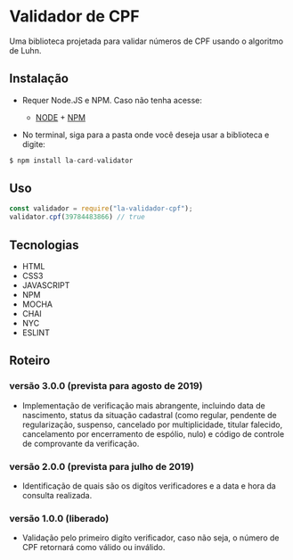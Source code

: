 # Validador de CPF

Uma biblioteca projetada para validar números de CPF usando o algoritmo de Luhn.

## Instalação

* Requer Node.JS e NPM. Caso não tenha acesse: 

    - [NODE](https://nodejs.org/en/download/) + [NPM](https://nodejs.org/en/download/)

* No terminal, siga para a pasta onde você deseja usar a biblioteca e digite:
```javascript
$ npm install la-card-validator
```

## Uso 

```javascript
const validador = require("la-validador-cpf");
validator.cpf(39784483866) // true
```


## Tecnologias

* HTML
* CSS3
* JAVASCRIPT
* NPM
* MOCHA
* CHAI
* NYC
* ESLINT

## Roteiro

### versão 3.0.0 (prevista para agosto de 2019) 
* Implementação de verificação mais abrangente, incluindo data de nascimento, status da situação cadastral (como regular, pendente de regularização, suspenso, cancelado por multiplicidade, titular falecido, cancelamento por encerramento de espólio, nulo) e código de controle de comprovante da verificação.

### versão 2.0.0 (prevista para julho de 2019) 
* Identificação de quais são os digítos verificadores e a data e hora da consulta realizada.

### versão 1.0.0 (liberado) 
* Validação pelo primeiro digíto verificador, caso não seja, o número de CPF retornará como válido ou inválido.